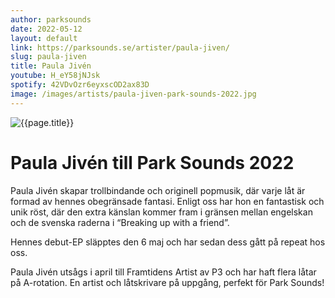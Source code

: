 ```yaml
---
author: parksounds
date: 2022-05-12
layout: default
link: https://parksounds.se/artister/paula-jiven/
slug: paula-jiven
title: Paula Jivén
youtube: H_eY58jNJsk
spotify: 42VDvOzr6eyxscOD2ax83D
image: /images/artists/paula-jiven-park-sounds-2022.jpg
---
```


![{{page.title}}]({{page.image}})

# Paula Jivén till Park Sounds 2022

Paula Jivén skapar trollbindande och originell popmusik, där varje låt är formad av hennes obegränsade fantasi. Enligt oss har hon en fantastisk och unik röst, där den extra känslan kommer fram i gränsen mellan engelskan och de svenska raderna i “Breaking up with a friend”. 

Hennes debut-EP släpptes den 6 maj och har sedan dess gått på repeat hos oss.

Paula Jivén utsågs i april till Framtidens Artist av P3 och har haft flera låtar på A-rotation. En artist och låtskrivare på uppgång, perfekt för Park Sounds!
